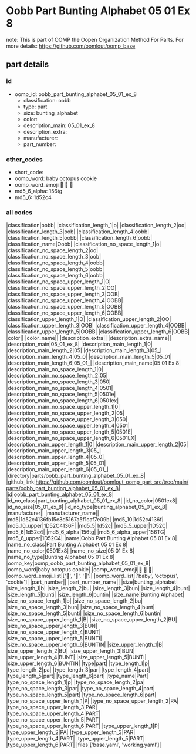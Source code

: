 # Oobb Part Bunting Alphabet 05 01 Ex 8  

note: This is part of OOMP the Oopen Organization Method For Parts. For more details: https://github.com/oomlout/oomp_base

##  part details





### id
* oomp_id: oobb_part_bunting_alphabet_05_01_ex_8
  * classification: oobb
  * type: part
  * size: bunting_alphabet
  * color: 
  * description_main: 05_01_ex_8
  * description_extra: 
  * manufacturer: 
  * part_number: 

### other_codes
* short_code: 
* oomp_word: baby octopus cookie
* oomp_word_emoji :baby: :octopus: :cookie:
* md5_6_alpha: 156tg
* md5_6: 1d52c4

### all codes 
|classification|oobb|
|classification_length_1|o|
|classification_length_2|oo|
|classification_length_3|oob|
|classification_length_4|oobb|
|classification_length_5|oobb|
|classification_length_6|oobb|
|classification_name|Oobb|
|classification_no_space_length_1|o|
|classification_no_space_length_2|oo|
|classification_no_space_length_3|oob|
|classification_no_space_length_4|oobb|
|classification_no_space_length_5|oobb|
|classification_no_space_length_6|oobb|
|classification_no_space_upper_length_1|O|
|classification_no_space_upper_length_2|OO|
|classification_no_space_upper_length_3|OOB|
|classification_no_space_upper_length_4|OOBB|
|classification_no_space_upper_length_5|OOBB|
|classification_no_space_upper_length_6|OOBB|
|classification_upper_length_1|O|
|classification_upper_length_2|OO|
|classification_upper_length_3|OOB|
|classification_upper_length_4|OOBB|
|classification_upper_length_5|OOBB|
|classification_upper_length_6|OOBB|
|color||
|color_name||
|description_extra||
|description_extra_name||
|description_main|05_01_ex_8|
|description_main_length_1|0|
|description_main_length_2|05|
|description_main_length_3|05_|
|description_main_length_4|05_0|
|description_main_length_5|05_01|
|description_main_length_6|05_01_|
|description_main_name|05 01 Ex 8|
|description_main_no_space_length_1|0|
|description_main_no_space_length_2|05|
|description_main_no_space_length_3|050|
|description_main_no_space_length_4|0501|
|description_main_no_space_length_5|0501e|
|description_main_no_space_length_6|0501ex|
|description_main_no_space_upper_length_1|0|
|description_main_no_space_upper_length_2|05|
|description_main_no_space_upper_length_3|050|
|description_main_no_space_upper_length_4|0501|
|description_main_no_space_upper_length_5|0501E|
|description_main_no_space_upper_length_6|0501EX|
|description_main_upper_length_1|0|
|description_main_upper_length_2|05|
|description_main_upper_length_3|05_|
|description_main_upper_length_4|05_0|
|description_main_upper_length_5|05_01|
|description_main_upper_length_6|05_01_|
|directory|parts/oobb_part_bunting_alphabet_05_01_ex_8|
|github_link|https://github.com/oomlout/oomlout_oomp_part_src/tree/main/parts/oobb_part_bunting_alphabet_05_01_ex_8|
|id|oobb_part_bunting_alphabet_05_01_ex_8|
|id_no_class|part_bunting_alphabet_05_01_ex_8|
|id_no_color|0501ex8|
|id_no_size|05_01_ex_8|
|id_no_type|bunting_alphabet_05_01_ex_8|
|manufacturer||
|manufacturer_name||
|md5|1d52c4136fb15e3d5167a5f1caf7e09b|
|md5_10|1d52c4136f|
|md5_10_upper|1D52C4136F|
|md5_5|1d52c|
|md5_5_upper|1D52C|
|md5_6|1d52c4|
|md5_6_alpha|156tg|
|md5_6_alpha_upper|156TG|
|md5_6_upper|1D52C4|
|name|Oobb Part Bunting Alphabet 05 01 Ex 8|
|name_no_class|Part Bunting Alphabet 05 01 Ex 8|
|name_no_color|0501Ex8|
|name_no_size|05 01 Ex 8|
|name_no_type|Bunting Alphabet 05 01 Ex 8|
|oomp_key|oomp_oobb_part_bunting_alphabet_05_01_ex_8|
|oomp_word|baby octopus cookie|
|oomp_word_emoji|:baby: :octopus: :cookie:|
|oomp_word_emoji_list|[':baby:', ':octopus:', ':cookie:']|
|oomp_word_list|['baby', 'octopus', 'cookie']|
|part_number||
|part_number_name||
|size|bunting_alphabet|
|size_length_1|b|
|size_length_2|bu|
|size_length_3|bun|
|size_length_4|bunt|
|size_length_5|bunti|
|size_length_6|buntin|
|size_name|Bunting Alphabet|
|size_no_space_length_1|b|
|size_no_space_length_2|bu|
|size_no_space_length_3|bun|
|size_no_space_length_4|bunt|
|size_no_space_length_5|bunti|
|size_no_space_length_6|buntin|
|size_no_space_upper_length_1|B|
|size_no_space_upper_length_2|BU|
|size_no_space_upper_length_3|BUN|
|size_no_space_upper_length_4|BUNT|
|size_no_space_upper_length_5|BUNTI|
|size_no_space_upper_length_6|BUNTIN|
|size_upper_length_1|B|
|size_upper_length_2|BU|
|size_upper_length_3|BUN|
|size_upper_length_4|BUNT|
|size_upper_length_5|BUNTI|
|size_upper_length_6|BUNTIN|
|type|part|
|type_length_1|p|
|type_length_2|pa|
|type_length_3|par|
|type_length_4|part|
|type_length_5|part|
|type_length_6|part|
|type_name|Part|
|type_no_space_length_1|p|
|type_no_space_length_2|pa|
|type_no_space_length_3|par|
|type_no_space_length_4|part|
|type_no_space_length_5|part|
|type_no_space_length_6|part|
|type_no_space_upper_length_1|P|
|type_no_space_upper_length_2|PA|
|type_no_space_upper_length_3|PAR|
|type_no_space_upper_length_4|PART|
|type_no_space_upper_length_5|PART|
|type_no_space_upper_length_6|PART|
|type_upper_length_1|P|
|type_upper_length_2|PA|
|type_upper_length_3|PAR|
|type_upper_length_4|PART|
|type_upper_length_5|PART|
|type_upper_length_6|PART|
|files|['base.yaml', 'working.yaml']|
